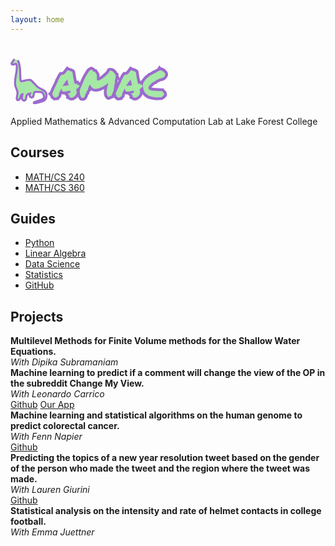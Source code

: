 ```yaml
---
layout: home
---
```


<!-- <h1 class="logo" ><span class="green-highlight">
             <svg version="1.1" id="Layer_1" xmlns="http://www.w3.org/2000/svg" xmlns:xlink="http://www.w3.org/1999/xlink" x="0px" y="0px"
	 viewBox="0 0 637 894" style="enable-background:new 0 0 637 894;" xml:space="preserve"  height="50" width="50">
<style type="text/css">
	.st0{}
</style>
<g>
	<g>
		<path class="st0" d="M57.16,14.12c-10.74,18.15-21.38,36.34-31.9,54.62c-4.97,8.64-10.72,17.18-14.83,26.27
			c-3.73,8.25-4.23,17.31,0.69,25.22c9.63,15.5,29.48,17.44,45.43,12.45c8.48-2.66,17.07-7.77,26.02-8.61
			c7.06-0.66,8.87,3.41,10.31,9.68c3.79,16.55,4.57,34.15,4.78,51.06c0.23,18.1-0.87,36.21-2.75,54.21
			c-3.76,35.85-10.67,71.28-16.91,106.76C65.51,416.75,55.37,490.21,77,560.53c10.79,35.09,28.67,69.42,30.47,106.67
			c1.89,39.13-14.28,76.7-12.08,115.88c0.85,15.06,5.67,33.44,20.61,40.49c19.91,9.4,35.4-9.08,45.48-23.84
			c10.05-14.71,16.59-31.37,20.5-48.68c2.87-12.67,5.02-25.78,12.14-35.67c-0.82,1.14,1.27-1.45,1.8-1.98
			c0.51-0.51,1.05-1.02,1.61-1.48c-0.4,0.33-1.53,0.97,0.31-0.17c0.66-0.41,3.7-1.81,2.23-1.28c1.47-0.53,2.99-0.85,4.53-1.12
			c-4.79-3.65-9.58-7.3-14.37-10.94c-0.83,26.21-12.24,51.06-10.8,77.52c1.32,24.21,13.82,47.8,38.24,55.26
			c24.12,7.37,44.48-8.95,53.17-30.42c4.58-11.31,5.56-23.55,6.29-35.62c0.68-11.37,1.09-23.79,5.75-34.04
			c8.66-19.05,28.05-32.56,48.34-33.56c-3.63-4.77-7.26-9.53-10.89-14.3c-5.58,17.78-11.12,37.28-5.86,55.84
			c4.19,14.76,15.04,28.24,30.05,32.79c14.76,4.48,30.53-1.71,40.38-13.07c9.79-11.29,14.95-25.2,17.09-39.84
			c2.15-14.73,2.01-31.48,9.5-44.77c3.25-5.77,6.9-9.08,13.7-9.18c8.97-0.12,18.08,1.09,27.03,1.64
			c19.18,1.16,38.42,1.98,57.58,3.53c6.35,0.51,13.18,1.53,18.12,5.86c5.41,4.74,8.65,11.7,11.94,17.95
			c13.19,25.12,27.79,59.71,5.33,83.14c-9.18,9.58-21.68,15.94-34.21,21.27c-15.48,6.58-32.57,12.67-48.68,18.89
			c-17.98,6.94-35.96,13.87-53.94,20.81c-7.64,2.95-15.57,5.92-20.99,12.39c-5.73,6.86-7.28,16.72-2.22,24.47
			c9.74,14.94,30.08,10.62,44.62,7.8c18.56-3.59,36.75-8.77,54.8-14.34c30.79-9.51,64.98-18,91.02-37.87
			c27.44-20.95,39.5-52.27,43.2-85.74c3.61-32.66,0.61-68.85-18.12-96.83c-16.19-24.18-40.89-40.07-65.86-54.01
			c-25.23-14.08-50.64-27.19-71.81-47.21c-22.8-21.55-41.17-47.12-60.28-71.85c-9.9-12.81-19.98-25.5-30.99-37.38
			C360,424.85,346.52,412.86,329,409.52c-18.18-3.46-36.36,0.56-54,4.98c-18.39,4.61-36.79,9.23-55.18,13.84
			c-9.2,2.31-18.39,4.62-27.59,6.92c-1.94,0.49-5.75,1.92-7.53,1.75c-0.86-0.08-1.19-0.85-1.27-1.02c0.47,0.99-0.74-1.7-0.38-0.7
			c0.16,0.45-0.76-2.19-0.8-2.3c-1.86-6.35-1.99-13.26-2.6-20.82c-0.68-8.39-1.22-16.8-1.65-25.21
			c-1.75-34.19-1.69-68.44-2.01-102.67c-0.61-67.37-2.32-136.36-23.27-201.03c-5.15-15.88-11.51-31.33-18.81-46.34
			c-2.65-5.46-10.43-6.93-15.38-4.03c-5.58,3.26-6.7,9.9-4.03,15.38c28.24,58.13,35.1,124.08,37.17,187.85
			c1.08,33.33,0.87,66.69,1.34,100.04c0.24,16.65,0.64,33.3,1.47,49.93c0.81,16.27,1.19,33.15,4.19,49.19
			c1.41,7.52,4.78,14.97,10.9,19.76c7.73,6.05,17.04,5.74,26.16,3.56c18.08-4.32,36.08-9.03,54.12-13.55
			c17.31-4.34,34.66-9.57,52.29-12.45c14.97-2.44,29.19-0.47,40.93,9.67c11.76,10.16,21.8,22.61,31.51,34.69
			c9.39,11.68,18.35,23.71,27.51,35.57c19.34,25.05,39.56,49.2,65.01,68.3c22.27,16.71,47.88,28.07,71.57,42.5
			c22.7,13.82,43.28,30.86,51.98,56.97c5.09,15.28,6.41,31.29,5.99,47.31c-0.4,14.96-2.3,29.81-6.91,44.09
			c-4.38,13.58-11.65,25.91-22.21,35.59c-10.32,9.46-23.29,16.06-36.23,21.16c-15.18,5.99-30.88,10.76-46.43,15.67
			c-17.41,5.5-34.96,10.61-52.82,14.45c-7.52,1.62-15.51,3.82-23.17,3.77c-0.66,0-3.95-0.41-2.46-0.11
			c-0.56-0.11-1.2-0.22-1.74-0.44c-1.42-0.59,0.01,0.19,0.13,0.15c-1.66,0.5-0.77-1.28-0.25,0c0.18,0.43,0.53,0.73,0.7,1.18
			c0.39,1.05-0.47,2.13-0.3,2.8c-0.05-0.2,0.71-0.76,1.47-1.29c1.3-0.91,2.77-1.63,4.22-2.29c0.63-0.29,2.4-0.93,3.99-1.53
			c2.48-0.95,4.97-1.89,7.45-2.84c8.69-3.31,17.38-6.63,26.07-9.94c17.69-6.74,35.39-13.47,53.07-20.24
			c13.95-5.35,28.13-10.64,40.99-18.33c12.42-7.42,23.99-17.38,30.89-30.31c8.34-15.63,9.3-33.16,5.89-50.28
			c-3.34-16.77-10.95-32.67-18.88-47.7c-8.01-15.18-17.98-28.51-35.52-32.78c-8.69-2.12-17.83-2.32-26.73-2.86
			c-9.26-0.56-18.51-1.12-27.77-1.68c-9.59-0.58-19.17-1.16-28.76-1.74c-8.46-0.51-17.3-1.24-25.63,0.8
			c-16.81,4.12-26.37,21.15-30.46,36.72c-3.88,14.78-3.31,30.38-7.36,45.09c-1.66,6.06-4.02,11.43-7.83,16.68
			c-0.99,1.37-3.05,3.62-4.8,5.16c-1.05,0.92-4.35,2.9-5.23,3.22c-4.57,1.64-9.12,1.23-13.48-1.65c-3.88-2.55-7.29-7.21-9.16-11.69
			c-6.26-14.98,0.2-32.69,4.75-47.19c2.13-6.78-3.7-14.65-10.89-14.3c-20.73,1.02-40.6,10.21-54.68,25.53
			c-7.27,7.91-12.82,17.03-16.45,27.14c-4.18,11.65-4.76,24.34-5.49,36.58c-0.59,9.81-1.28,20.22-4.96,29.16
			c-3.01,7.32-8.06,14.04-14.94,16.23c-6.78,2.15-14.15-0.31-20.09-5.27c-7.35-6.13-11.17-15.25-12.27-24.68
			c-3.19-27.4,9.71-53.99,10.58-81.25c0.26-7.96-7.42-12.16-14.37-10.94c-30.74,5.38-34,42.53-40.74,66.7
			c-4.38,15.71-12.18,30.86-22.99,43.13c-1.78,2.02-3.87,4.65-6.38,5.74c0.07-0.03-2.27,0.61-1.11,0.33
			c-0.58,0.14-1.98-0.42-0.43,0.07c-0.16-0.05-1.58-0.71-0.76-0.15c0.98,0.66-1.4-0.87-1.6-1.02c1.67,1.3-1.83-2.25-0.85-0.99
			c-0.9-1.16-1.61-2.51-2.28-3.8c-1.16-2.23-1.98-5.19-2.65-8.43c-0.53-2.53-0.68-6.58-0.75-10.54c-0.1-4.87,0.08-9.75,0.45-14.61
			c0.66-8.78,2.04-17.45,3.57-26.12c3.38-19.14,7.51-38.31,8.33-57.79c1.58-37.91-13.27-72.73-25.84-107.66
			c-11.85-32.91-18.07-66.2-18.21-101.2c-0.14-34.42,4.41-68.61,10.06-102.49c11.59-69.51,28.19-139.87,21.39-210.79
			c-0.86-8.99-2.02-18.04-3.73-26.91c-1.49-7.74-4.35-15.82-10.41-21.2c-15.94-14.13-35.83-2.62-52.63,2.75
			c-6.49,2.07-12.47,3.2-18.28,0.19c-4.85-2.51-5.68-5.05-3.05-10.15c9.21-17.92,20.12-35.04,29.81-52.71
			c4.76-8.67,9.55-17.31,14.32-25.97C79.78,12.98,63.48,3.43,57.16,14.12L57.16,14.12z"/>
	</g>
</g>
</svg>
AMAC</span></h1> -->
 <h1 class="logo" >
<svg id="Layer_1" data-name="Layer 1" xmlns="http://www.w3.org/2000/svg" viewBox="0 0 2289.92 665.24" width="50%"><defs><style>.cls-1,.cls-5{fill:#a6e8a6;}.cls-2,.cls-3{fill:none;}.cls-2{stroke:#c7d8c7;}.cls-2,.cls-3,.cls-4,.cls-5{stroke-miterlimit:10;}.cls-3,.cls-4,.cls-5{stroke:#9d6ace;}.cls-3{stroke-width:30px;}.cls-4{fill:#9dc19d;stroke-width:80px;}.cls-5{stroke-width:0.75px;}</style></defs><path class="cls-1" d="M66.81,33,29.68,89.68c-1.83,2.79-3.7,5.7-3.94,8.91-.66,8.65,11,14.55,20.87,14S65.49,107.4,75.05,105c5.71-1.41,12.3-1.9,17.16,1.06,5.05,3.07,6.7,8.84,7.75,14.13,20.41,102.71-47.8,209.54-16.34,310.1,9.52,30.41,28,59.18,29.24,90.69,1.19,29.91-13.42,59.31-10.19,89.11,1,9.61,7.45,21.37,18.44,20.28,5.2-.52,9.34-4,12.75-7.43a89.83,89.83,0,0,0,22.95-39.44c4.37-16.27,8.2-37.91,27.14-40.42-.32,12.77-4.7,25.17-7.39,37.73s-3.54,26.08,2.77,37.61S201,638.52,215,634.78c13.31-3.55,20.54-16.29,22.75-28.28s1-24.46,4.76-36.15c6.52-20.17,29-35.58,53-36.36-4,11-8,22.44-5.95,33.82s12,22.57,25.18,23.09c16.85.66,28.23-15.27,31.37-29.73s2.25-30.3,11.51-42.6a22.53,22.53,0,0,1,9.3-7.58c5.06-2.08,10.92-1.83,16.51-1.53l61.45,3.25c8.1.43,16.59,1,23.45,4.76s11.08,10.36,14.91,16.66c11.82,19.45,23.21,42.58,12.89,62.67C487,614.67,464,623.27,443.06,630.28l-81.68,27.33c-5.89,2-12.95,5.58-12,11,1.09,6.08,10.67,7,17.65,6.06,27.25-3.58,53.62-11,79.84-18.42,23.37-6.6,47.91-13.84,64.24-29.85,15.91-15.59,21.55-37.27,22.66-58.11,1-18.59-1.4-37.89-11.91-54.08-21.08-32.47-67.48-43.69-102.11-65.58-40.19-25.41-64.4-65.45-98.48-96.93-6.38-5.89-13.33-11.61-21.88-14.76-15.28-5.63-32.72-2.18-48.8,1.33l-73.68,16.12c-3.82.83-7.93,1.66-11.62.45-6.64-2.18-8.48-9.47-9.2-15.62-11.44-97.08,10.39-200.87-38.77-288.52" transform="translate(-10.71 -24.76)"/><path class="cls-2" d="M66.81,33,29.68,89.68c-1.83,2.79-3.7,5.7-3.94,8.91-.66,8.65,11,14.55,20.87,14S65.49,107.4,75.05,105c5.71-1.41,12.3-1.9,17.16,1.06,5.05,3.07,6.7,8.84,7.75,14.13,20.41,102.71-47.8,209.54-16.34,310.1,9.52,30.41,28,59.18,29.24,90.69,1.19,29.91-13.42,59.31-10.19,89.11,1,9.61,7.45,21.37,18.44,20.28,5.2-.52,9.34-4,12.75-7.43a89.83,89.83,0,0,0,22.95-39.44c4.37-16.27,8.2-37.91,27.14-40.42-.32,12.77-4.7,25.17-7.39,37.73s-3.54,26.08,2.77,37.61S201,638.52,215,634.78c13.31-3.55,20.54-16.29,22.75-28.28s1-24.46,4.76-36.15c6.52-20.17,29-35.58,53-36.36-4,11-8,22.44-5.95,33.82s12,22.57,25.18,23.09c16.85.66,28.23-15.27,31.37-29.73s2.25-30.3,11.51-42.6a22.53,22.53,0,0,1,9.3-7.58c5.06-2.08,10.92-1.83,16.51-1.53l61.45,3.25c8.1.43,16.59,1,23.45,4.76s11.08,10.36,14.91,16.66c11.82,19.45,23.21,42.58,12.89,62.67C487,614.67,464,623.27,443.06,630.28l-81.68,27.33c-5.89,2-12.95,5.58-12,11,1.09,6.08,10.67,7,17.65,6.06,27.25-3.58,53.62-11,79.84-18.42,23.37-6.6,47.91-13.84,64.24-29.85,15.91-15.59,21.55-37.27,22.66-58.11,1-18.59-1.4-37.89-11.91-54.08-21.08-32.47-67.48-43.69-102.11-65.58-40.19-25.41-64.4-65.45-98.48-96.93-6.38-5.89-13.33-11.61-21.88-14.76-15.28-5.63-32.72-2.18-48.8,1.33l-73.68,16.12c-3.82.83-7.93,1.66-11.62.45-6.64-2.18-8.48-9.47-9.2-15.62-11.44-97.08,10.39-200.87-38.77-288.52" transform="translate(-10.71 -24.76)"/><path class="cls-3" d="M66.81,33,29.68,89.68c-1.83,2.79-3.7,5.7-3.94,8.91-.66,8.65,11,14.55,20.87,14S65.49,107.4,75.05,105c5.71-1.41,12.3-1.9,17.16,1.06,5.05,3.07,6.7,8.84,7.75,14.13,20.41,102.71-47.8,209.54-16.34,310.1,9.52,30.41,28,59.18,29.24,90.69,1.19,29.91-13.42,59.31-10.19,89.11,1,9.61,7.45,21.37,18.44,20.28,5.2-.52,9.34-4,12.75-7.43a89.83,89.83,0,0,0,22.95-39.44c4.37-16.27,8.2-37.91,27.14-40.42-.32,12.77-4.7,25.17-7.39,37.73s-3.54,26.08,2.77,37.61S201,638.52,215,634.78c13.31-3.55,20.54-16.29,22.75-28.28s1-24.46,4.76-36.15c6.52-20.17,29-35.58,53-36.36-4,11-8,22.44-5.95,33.82s12,22.57,25.18,23.09c16.85.66,28.23-15.27,31.37-29.73s2.25-30.3,11.51-42.6a22.53,22.53,0,0,1,9.3-7.58c5.06-2.08,10.92-1.83,16.51-1.53l61.45,3.25c8.1.43,16.59,1,23.45,4.76s11.08,10.36,14.91,16.66c11.82,19.45,23.21,42.58,12.89,62.67C487,614.67,464,623.27,443.06,630.28l-81.68,27.33c-5.89,2-12.95,5.58-12,11,1.09,6.08,10.67,7,17.65,6.06,27.25-3.58,53.62-11,79.84-18.42,23.37-6.6,47.91-13.84,64.24-29.85,15.91-15.59,21.55-37.27,22.66-58.11,1-18.59-1.4-37.89-11.91-54.08-21.08-32.47-67.48-43.69-102.11-65.58-40.19-25.41-64.4-65.45-98.48-96.93-6.38-5.89-13.33-11.61-21.88-14.76-15.28-5.63-32.72-2.18-48.8,1.33l-73.68,16.12c-3.82.83-7.93,1.66-11.62.45-6.64-2.18-8.48-9.47-9.2-15.62-11.44-97.08,10.39-200.87-38.77-288.52" transform="translate(-10.71 -24.76)"/><path class="cls-4" d="M613.56,539.63l7-5.37.54-11.28q13.41-32.75,27.66-62.84t29.81-61.77q4.83-10.19,9.93-20.41T698.42,357a18.7,18.7,0,0,1-.54-4.57,18.13,18.13,0,0,1,1.08-5.64A187.82,187.82,0,0,0,711,327.47q4.56-8.58,8.86-17.72,4.85-10.74,10.48-21.48a117,117,0,0,1,14.23-20.95l3.76-5.37,5.91.53a36,36,0,0,1,4.56-1.88,20.16,20.16,0,0,1,6.18-.8l9.67,1.61a94.23,94.23,0,0,0,31.42-23.36,302.5,302.5,0,0,0,27.66-36.8l6.45-9.13,8.59,5.37a36.25,36.25,0,0,0,8.59,3.23q5.91,1.6,12.36,3.76,11.28,2.69,22,6.17t16.65,9.4l2.69,4.84q1.07,5.91,1.88,10.74c.53,3.22,1.15,6.44,1.88,9.67q2.13,11.28,3.75,22.29A233.41,233.41,0,0,1,920.78,292q2.69,10.74,5.11,21.75t4.56,21.75q2.68,15.59,5.91,29.81A165.28,165.28,0,0,0,945,392.46c3.58,0,5.73.19,6.45.54a46.64,46.64,0,0,1,15-3.22l7-.54,2.15,6.45a21.16,21.16,0,0,0,2.68,3.22,35.87,35.87,0,0,0,3.76,3.22q8.6.54,12.63,3.49a61.78,61.78,0,0,1,6.71,5.64,33.77,33.77,0,0,0,2.69,2.42,14.11,14.11,0,0,0,2.68,1.88l9.67,3.76L1011,429.53q-5.92,11.27-18,22a110.64,110.64,0,0,1-27.12,17.72,37.35,37.35,0,0,1,1.34,7,46.58,46.58,0,0,0,1.35,7.52q2.13,10.75,3.49,22.29a97.79,97.79,0,0,1-.27,23.9,130.51,130.51,0,0,1-12.62,25A101,101,0,0,1,942,574.81a88.66,88.66,0,0,1-22.29,14.51,68.16,68.16,0,0,1-25.78,6.17q-7.53-1.61-11-3.76a58.56,58.56,0,0,1-6.18-4.29,34,34,0,0,0-7-4.3l-7-3.22,2.14-8.06q1.62-4.29-.26-7.52t-7.79-8.59a23,23,0,0,1-3.76-3.5c-1.08-1.25-2.34-2.59-3.76-4l-10.74-12.36L856.33,531q16.11-4.29,21.48-11t4.3-23.9q-13.43-2.69-22-.81t-17.19,4q-12.36,3.22-24.17,5.64A128.84,128.84,0,0,1,793,507.41a123.31,123.31,0,0,1-19.33-1.62l-5.91-.53-1.61-5.91a3.78,3.78,0,0,0-1.35-2.42c-.9-.89-1.7-1.69-2.41-2.41q-2.7-3.22-6.45-8.6t-1.61-13.43a26.77,26.77,0,0,1-4.3-12.35,63.47,63.47,0,0,0-3.49,8.33c-.9,2.68-1.7,5.28-2.42,7.78l-2.14,7-7,1.07a9.12,9.12,0,0,0-1.88,3.22c-.53,1.44-.63,2.51-.27,3.23l2.15,5.9-5.37,4.84a9.63,9.63,0,0,1-2.68,2.68,18.31,18.31,0,0,0-2.69,2.15,74.52,74.52,0,0,1-3,11.28q-1.89,5.39-4,10.74-2.7,8.61-5.1,16.65a55.63,55.63,0,0,0-2.42,16.12l-2.15,7a17.71,17.71,0,0,1-6.71,6.44q-4,2.16-7.79,3.76c-3.59,1.44-6.09,2.87-7.52,4.3l-1.61,7-8.06,1.08q-7,1.61-9.94,2.15a38.61,38.61,0,0,1-6.71.53l-7-.53q-6.45-6.45-10.48-9.94a45.33,45.33,0,0,0-9.39-6.18l-3.23-4.29a27,27,0,0,1-2.68-7.79,58.87,58.87,0,0,0-1.61-7.25q-1.08-7-3.23-9.67ZM784.89,400q-7.51,10.75-14.5,22.56a52.36,52.36,0,0,1,7.25-.53,51,51,0,0,0,7.25-.54q18.79-1.07,34.92-2.69t34.91-5.37q-4.31-19.86-9.4-40.55t-11-41.63l-2.69,5.38a370.25,370.25,0,0,0-25.78,31.15,258.8,258.8,0,0,0-20.41,31.69Z" transform="translate(-10.71 -24.76)"/><path class="cls-4" d="M1062,598.18a131.71,131.71,0,0,1-16.65-1.61q-8.6-9.14-15.31-25a168.08,168.08,0,0,1-10.2-33.84,173.71,173.71,0,0,1-3.22-36q.26-18,6.17-32,0-.53,5.11-12.89t13.16-31.42q8.06-19.06,18.26-42.43t20.41-45.93q10.2-22.56,19.6-41.09t16.38-28.73q4.85-7.51,8.87-14.5t7.78-12.89q5.91-9.68,11-18a97.2,97.2,0,0,1,11.27-15,74.25,74.25,0,0,1,32-20.68,84.56,84.56,0,0,1,11.28,5.64,37.31,37.31,0,0,1,8.6,7.26l1.61,7.52c.71,2.5,1.88,4.21,3.49,5.1a8.72,8.72,0,0,0,4,1.34,101.54,101.54,0,0,1,12.08,3.49,42.33,42.33,0,0,0,11,2.42q2.14,3.22,4,6.44a47.45,47.45,0,0,0,4,5.91,226,226,0,0,1,17.72,30.08q7,14.5,0,31.69l.54,5.91a12.28,12.28,0,0,1,2.69,7,55.61,55.61,0,0,1-1.08,9.13q-.54,4.31-.8,9.4a34.39,34.39,0,0,0,1.34,11l3.76,4.3a37.05,37.05,0,0,0,16.65,4.3,38.77,38.77,0,0,0,19.33-4.84q8.6-4.83,16.12-9.67a91.64,91.64,0,0,1,11-7,40.14,40.14,0,0,1,9.94-3.76q11.27-10.74,20.67-19.07t19.61-16.92a503.84,503.84,0,0,0,37.6-33.56q18.25-18,29-44.85a24.52,24.52,0,0,1,13.43-3.76,41.1,41.1,0,0,1,15,2.95q7.51,3,15,6.71a15.53,15.53,0,0,0,2.95,1.62,16.34,16.34,0,0,1,3,1.61q0,5.91,4.84,10.74a27.13,27.13,0,0,0,3.76,2.69c.71.36,1.42.72,2.15,1.07q4.29,2.7,7.25,4.83a14,14,0,0,1,4.56,5.91q4.84,14.51,16.12,22.56a25,25,0,0,0,.53,11.55,115.94,115.94,0,0,0,3.76,11,23.45,23.45,0,0,1,1.61,4,45.2,45.2,0,0,0,1.62,4.56l-11.82-1.07,1.61,11.81q1.61,9.15-1.34,20.41t-6.72,17.73q1.08,16.11,1.08,25.51a131.73,131.73,0,0,1-1.08,17.46,83.56,83.56,0,0,1-3.49,15.31,145.42,145.42,0,0,1-6.17,15.3q2.13,40.83-9.4,74.66t-25,63.38c-1.07,2.51-2.15,4.83-3.22,7a49,49,0,0,0-2.69,6.45,74.72,74.72,0,0,0-10.74,3.76,73.17,73.17,0,0,0-9.13,4.83,74.46,74.46,0,0,1-11.82,6.18,32.32,32.32,0,0,1-12.35,2.42q-25.79-18.79-26.59-65t19.61-117.63q3.75-2.69,3.22-8.06v-5.91l-5.37-.53a20.38,20.38,0,0,0-4.84.53c-1.43.36-2.5,2-3.22,4.84q-17.19,12.36-37.33,25.51a454.29,454.29,0,0,1-41.62,24.17,298,298,0,0,1-43.78,18.26,139.25,139.25,0,0,1-43.23,7.25q-53.73,0-81.11-54.78l-4.83-9.67-5.37,8.59q-1.62,2.7-5.64,10.48a196.29,196.29,0,0,0-8.06,18,204.93,204.93,0,0,0-7,20.95q-3,10.74-1.88,18.8a129.88,129.88,0,0,0-12.62,13.42,46.33,46.33,0,0,0-8.87,17.19,8.49,8.49,0,0,0-.53,5.1,31.71,31.71,0,0,0,1.61,5.11c-.36,2.51-1.08,4.29-2.15,5.37a34.87,34.87,0,0,1-3.76,3.22c-1.8,1.8-3.58,3.68-5.37,5.64a37.5,37.5,0,0,0-4.84,6.71,40.67,40.67,0,0,0-1.61,6.72q-.54,3.49-1.07,6.17c0,4-.54,6.63-1.61,8.06q-5.39,11.28-9.4,18.53a50.27,50.27,0,0,1-7.79,11,20.19,20.19,0,0,1-7.79,5.1A29.88,29.88,0,0,1,1062,598.18Z" transform="translate(-10.71 -24.76)"/><path class="cls-4" d="M1535.24,539.63l7-5.37.54-11.28q13.41-32.75,27.66-62.84t29.81-61.77q4.83-10.19,9.93-20.41T1620.1,357a18.7,18.7,0,0,1-.54-4.57,18.13,18.13,0,0,1,1.08-5.64,189.58,189.58,0,0,0,12.08-19.34q4.56-8.58,8.86-17.72,4.85-10.74,10.48-21.48a117,117,0,0,1,14.23-20.95l3.76-5.37,5.91.53a36,36,0,0,1,4.56-1.88,20.16,20.16,0,0,1,6.18-.8l9.67,1.61a94.23,94.23,0,0,0,31.42-23.36,302.5,302.5,0,0,0,27.66-36.8l6.45-9.13,8.59,5.37a36.25,36.25,0,0,0,8.59,3.23q5.91,1.6,12.36,3.76,11.28,2.69,22,6.17t16.65,9.4l2.68,4.84q1.08,5.91,1.88,10.74c.54,3.22,1.16,6.44,1.88,9.67q2.15,11.28,3.76,22.29a233.41,233.41,0,0,1,2.15,24.44q2.68,10.74,5.11,21.75t4.56,21.75q2.68,15.59,5.91,29.81a165.28,165.28,0,0,0,8.59,27.12c3.58,0,5.73.19,6.45.54a46.58,46.58,0,0,1,15-3.22l7-.54,2.15,6.45a21.16,21.16,0,0,0,2.68,3.22,35.87,35.87,0,0,0,3.76,3.22q8.6.54,12.63,3.49a61.78,61.78,0,0,1,6.71,5.64,35.28,35.28,0,0,0,2.68,2.42,14.44,14.44,0,0,0,2.69,1.88l9.67,3.76-5.37,10.21q-5.92,11.27-18,22a110.64,110.64,0,0,1-27.12,17.72,37.35,37.35,0,0,1,1.34,7,46.58,46.58,0,0,0,1.35,7.52q2.13,10.75,3.49,22.29a97.79,97.79,0,0,1-.27,23.9,130.51,130.51,0,0,1-12.62,25,101,101,0,0,1-17.19,19.87,88.66,88.66,0,0,1-22.29,14.51,68.16,68.16,0,0,1-25.78,6.17q-7.53-1.61-11-3.76a58.56,58.56,0,0,1-6.18-4.29,34,34,0,0,0-7-4.3l-7-3.22,2.14-8.06c1.08-2.86,1-5.37-.27-7.52s-3.85-5-7.78-8.59a23,23,0,0,1-3.76-3.5c-1.08-1.25-2.34-2.59-3.76-4l-10.74-12.36L1778,531q16.11-4.29,21.48-11t4.3-23.9q-13.43-2.69-22-.81t-17.19,4q-12.36,3.22-24.17,5.64a128.84,128.84,0,0,1-25.78,2.42,123.53,123.53,0,0,1-19.34-1.62l-5.9-.53-1.61-5.91a3.78,3.78,0,0,0-1.35-2.42c-.9-.89-1.7-1.69-2.41-2.41q-2.7-3.22-6.45-8.6T1676,472.49a26.77,26.77,0,0,1-4.3-12.35,63.47,63.47,0,0,0-3.49,8.33c-.9,2.68-1.7,5.28-2.42,7.78l-2.14,7-7,1.07a9.12,9.12,0,0,0-1.88,3.22c-.53,1.44-.63,2.51-.27,3.23l2.15,5.9-5.37,4.84a9.63,9.63,0,0,1-2.68,2.68,18.31,18.31,0,0,0-2.69,2.15,74.52,74.52,0,0,1-3,11.28q-1.89,5.39-4,10.74-2.7,8.61-5.1,16.65a55.63,55.63,0,0,0-2.42,16.12l-2.15,7a17.71,17.71,0,0,1-6.71,6.44q-4,2.16-7.79,3.76c-3.59,1.44-6.09,2.87-7.52,4.3l-1.61,7-8.06,1.08q-7,1.61-9.94,2.15a38.61,38.61,0,0,1-6.71.53l-7-.53q-6.45-6.45-10.48-9.94a45.33,45.33,0,0,0-9.39-6.18l-3.23-4.29a27,27,0,0,1-2.68-7.79,58.87,58.87,0,0,0-1.61-7.25q-1.08-7-3.23-9.67ZM1706.57,400q-7.52,10.75-14.5,22.56a52.36,52.36,0,0,1,7.25-.53,51,51,0,0,0,7.25-.54q18.79-1.07,34.92-2.69t34.91-5.37q-4.31-19.86-9.4-40.55t-11-41.63l-2.69,5.38a370.25,370.25,0,0,0-25.78,31.15,258.8,258.8,0,0,0-20.41,31.69Z" transform="translate(-10.71 -24.76)"/><path class="cls-4" d="M1985.33,543.93a94.44,94.44,0,0,1-25.51-29.54,172.69,172.69,0,0,1-15.57-37.6,221.4,221.4,0,0,1-7.52-41.09,350.14,350.14,0,0,1-1.35-40.55,144.24,144.24,0,0,1,11.82-26.59,199.09,199.09,0,0,1,15.58-23.09q8.58-11,18-21t18.53-20.14a11.33,11.33,0,0,1,5.91,1.61,27.32,27.32,0,0,1,6.44-10.2,74.62,74.62,0,0,1,9.13-7.79c3.23-2.33,6.45-4.65,9.67-7a32.33,32.33,0,0,0,8.06-8.32,92.33,92.33,0,0,0,23.9-9.13,212.52,212.52,0,0,0,20.14-12.89q9.67-7,19.87-12.89a87.43,87.43,0,0,1,23.64-9.13,42,42,0,0,1,12.08-9.13q7.26-3.77,14.5-7t14-7a31.73,31.73,0,0,0,11-10.2q3.23,4.31,9.13,3t10.74-3a6.75,6.75,0,0,1,5.37,1.07,38.35,38.35,0,0,1,4,3.49,10.43,10.43,0,0,0,3.22,2.42c.89.36,1.88-.72,3-3.22q4.29.54,2.42,3.76c-1.26,2.14-2.07,3.58-2.42,4.29q5.35-1.07,8.86,1.88t11,4c1.79,1.8,2.33,3.22,1.61,4.3a13.45,13.45,0,0,0-1.61,5.37q19.33,5.91,24.71,18.53a37,37,0,0,1,1.07,26.32q-4.3,13.7-15.84,25.24t-25.51,15.31q-16.66,4.31-30.89,8.59t-27.39,9.67A160.22,160.22,0,0,0,2134.38,339a92.75,92.75,0,0,0-20.14,16.92,106.43,106.43,0,0,0-27.12,11.82,174.72,174.72,0,0,0-22.56,16.65q-10.47,9.13-20.14,19.07t-19.34,19.6q0,9.14-3.22,14t-7,9.67a52.75,52.75,0,0,0,4.56,17.46q3.48,7.24,7.25,14.77a401.18,401.18,0,0,0,91,15.84q48.06,3,95.34,3.5a87.3,87.3,0,0,0,11,12.08,138.74,138.74,0,0,1,11.28,11.55,45.74,45.74,0,0,1,8.06,13.69q2.94,7.8,1.34,18.53a208.65,208.65,0,0,1-19.88,17.46q-10.74,8.34-21.48,16.38a61.48,61.48,0,0,1-11.55,0q-6.72-.53-14-.53a130.34,130.34,0,0,0-14.5.8,50.15,50.15,0,0,0-13.7,3.49,411.42,411.42,0,0,1-69.29-8.32A541.88,541.88,0,0,1,2014.88,566a175.93,175.93,0,0,0-12.36-13.16Q1996.07,546.63,1985.33,543.93Z" transform="translate(-10.71 -24.76)"/><path class="cls-5" d="M614.06,539.48l7-5.37.54-11.28Q635,490.09,649.24,460t29.81-61.77Q683.88,388,689,377.81t9.94-20.94a18.7,18.7,0,0,1-.54-4.57,18.13,18.13,0,0,1,1.08-5.64,187.82,187.82,0,0,0,12.08-19.34q4.56-8.58,8.86-17.72,4.85-10.74,10.48-21.48a117,117,0,0,1,14.23-20.95l3.76-5.37,5.91.53a36,36,0,0,1,4.56-1.88,20.16,20.16,0,0,1,6.18-.8l9.67,1.61a94.23,94.23,0,0,0,31.42-23.36,302.5,302.5,0,0,0,27.66-36.8l6.45-9.13,8.59,5.37a36.25,36.25,0,0,0,8.59,3.23q5.91,1.6,12.36,3.76,11.28,2.68,22,6.17t16.65,9.4l2.69,4.84q1.07,5.91,1.88,10.74c.53,3.22,1.15,6.44,1.88,9.67q2.13,11.28,3.75,22.29a233.41,233.41,0,0,1,2.15,24.44q2.69,10.74,5.11,21.75T931,335.38q2.68,15.58,5.91,29.81a165.28,165.28,0,0,0,8.59,27.12c3.58,0,5.73.19,6.45.54a46.64,46.64,0,0,1,15-3.22l7-.54,2.15,6.45a21.16,21.16,0,0,0,2.68,3.22,35.87,35.87,0,0,0,3.76,3.22q8.6.54,12.63,3.49a61.78,61.78,0,0,1,6.71,5.64,33.77,33.77,0,0,0,2.69,2.42,14.11,14.11,0,0,0,2.68,1.88l9.67,3.76-5.37,10.21q-5.92,11.28-18,22a110.64,110.64,0,0,1-27.12,17.72,37.35,37.35,0,0,1,1.34,7,46.58,46.58,0,0,0,1.35,7.52q2.13,10.75,3.49,22.29a97.79,97.79,0,0,1-.27,23.9,130.51,130.51,0,0,1-12.62,25,101,101,0,0,1-17.19,19.87,88.66,88.66,0,0,1-22.29,14.51,68.16,68.16,0,0,1-25.78,6.17q-7.53-1.61-11-3.76a58.56,58.56,0,0,1-6.18-4.29,34,34,0,0,0-7-4.3l-7-3.22,2.14-8.06q1.62-4.29-.26-7.52t-7.79-8.59a23.37,23.37,0,0,1-3.76-3.49c-1.08-1.26-2.34-2.6-3.76-4l-10.74-12.36,17.72-4.83q16.11-4.29,21.48-11t4.3-23.9q-13.43-2.69-22-.81t-17.19,4q-12.36,3.23-24.17,5.64a128.84,128.84,0,0,1-25.78,2.42,124.47,124.47,0,0,1-19.33-1.61l-5.91-.54-1.61-5.91a3.78,3.78,0,0,0-1.35-2.42c-.9-.89-1.7-1.69-2.41-2.41q-2.7-3.22-6.45-8.6t-1.61-13.43a26.77,26.77,0,0,1-4.3-12.35,63.47,63.47,0,0,0-3.49,8.33c-.9,2.68-1.7,5.28-2.42,7.78l-2.14,7-7,1.07a9.12,9.12,0,0,0-1.88,3.22c-.53,1.44-.63,2.51-.27,3.23l2.15,5.9-5.37,4.84a9.63,9.63,0,0,1-2.68,2.68,18.31,18.31,0,0,0-2.69,2.15,74.52,74.52,0,0,1-3,11.28q-1.89,5.38-4,10.74-2.7,8.61-5.1,16.65A55.63,55.63,0,0,0,710.2,561l-2.15,7a17.82,17.82,0,0,1-6.71,6.45q-4,2.15-7.79,3.75c-3.59,1.44-6.09,2.87-7.52,4.3l-1.61,7-8.06,1.08q-7,1.61-9.94,2.15a38.61,38.61,0,0,1-6.71.53l-7-.53q-6.45-6.45-10.48-9.94a45.73,45.73,0,0,0-9.39-6.18l-3.23-4.29a27,27,0,0,1-2.68-7.79,58.87,58.87,0,0,0-1.61-7.25q-1.08-7-3.23-9.67ZM785.39,399.83q-7.51,10.76-14.5,22.56a52.36,52.36,0,0,1,7.25-.53,51,51,0,0,0,7.25-.54q18.79-1.06,34.92-2.69t34.91-5.37q-4.31-19.86-9.4-40.55t-11-41.63l-2.69,5.38a370.25,370.25,0,0,0-25.78,31.15,258.8,258.8,0,0,0-20.41,31.69Z" transform="translate(-10.71 -24.76)"/><path class="cls-5" d="M1062.54,598a131.71,131.71,0,0,1-16.65-1.61q-8.6-9.13-15.31-25a168.08,168.08,0,0,1-10.2-33.84,173.71,173.71,0,0,1-3.22-36q.26-18,6.17-32,0-.53,5.11-12.89t13.16-31.42q8.06-19.07,18.26-42.43T1080.27,337q10.2-22.56,19.6-41.09t16.38-28.73q4.85-7.51,8.87-14.5t7.78-12.89q5.91-9.67,11-18a97.2,97.2,0,0,1,11.27-15,74.25,74.25,0,0,1,32-20.68,84.56,84.56,0,0,1,11.28,5.64A37.31,37.31,0,0,1,1207,199l1.61,7.52c.71,2.5,1.88,4.21,3.49,5.1a8.72,8.72,0,0,0,4,1.34,101.54,101.54,0,0,1,12.08,3.49,42.33,42.33,0,0,0,11,2.42q2.14,3.22,4,6.44a47.45,47.45,0,0,0,4,5.91A226,226,0,0,1,1265,261.26q7,14.5,0,31.69l.54,5.91a12.28,12.28,0,0,1,2.69,7,55.61,55.61,0,0,1-1.08,9.13q-.54,4.3-.8,9.4a34.39,34.39,0,0,0,1.34,11l3.76,4.3a37.05,37.05,0,0,0,16.65,4.3,38.77,38.77,0,0,0,19.33-4.84q8.6-4.83,16.12-9.67a91.64,91.64,0,0,1,11-7,40.14,40.14,0,0,1,9.94-3.76q11.27-10.74,20.67-19.07t19.61-16.92a503.84,503.84,0,0,0,37.6-33.56q18.25-18,29-44.85a24.52,24.52,0,0,1,13.43-3.76,41.1,41.1,0,0,1,15,3q7.51,3,15,6.71a15.53,15.53,0,0,0,2.95,1.62,16.34,16.34,0,0,1,3,1.61q0,5.91,4.84,10.74a27.13,27.13,0,0,0,3.76,2.69c.71.36,1.42.72,2.15,1.07q4.29,2.7,7.25,4.83a14,14,0,0,1,4.56,5.91q4.84,14.51,16.12,22.56a25,25,0,0,0,.53,11.55,115.94,115.94,0,0,0,3.76,11,23.45,23.45,0,0,1,1.61,4,44.34,44.34,0,0,0,1.62,4.56l-11.82-1.07,1.61,11.81q1.61,9.15-1.34,20.41t-6.72,17.73q1.08,16.11,1.08,25.51a131.73,131.73,0,0,1-1.08,17.46,83.56,83.56,0,0,1-3.49,15.31,145.42,145.42,0,0,1-6.17,15.3q2.13,40.83-9.4,74.66t-25,63.38c-1.07,2.51-2.15,4.83-3.22,7a49,49,0,0,0-2.69,6.45,72.51,72.51,0,0,0-19.87,8.59,74.46,74.46,0,0,1-11.82,6.18,32.32,32.32,0,0,1-12.35,2.42q-25.79-18.79-26.59-65t19.61-117.63q3.75-2.69,3.22-8.06v-5.91l-5.37-.53a20.38,20.38,0,0,0-4.84.53c-1.43.36-2.5,2-3.22,4.84q-17.19,12.36-37.33,25.51a454.29,454.29,0,0,1-41.62,24.17,298,298,0,0,1-43.78,18.26,139.25,139.25,0,0,1-43.23,7.25q-53.73,0-81.11-54.78l-4.83-9.67-5.37,8.59q-1.62,2.7-5.64,10.48a196.29,196.29,0,0,0-8.06,18,204.93,204.93,0,0,0-7,20.95q-3,10.74-1.88,18.8a129.88,129.88,0,0,0-12.62,13.42,46.33,46.33,0,0,0-8.87,17.19,8.49,8.49,0,0,0-.53,5.1,31.71,31.71,0,0,0,1.61,5.11c-.36,2.51-1.08,4.29-2.15,5.37a34.87,34.87,0,0,1-3.76,3.22c-1.8,1.8-3.58,3.68-5.37,5.64a37.5,37.5,0,0,0-4.84,6.71,40.67,40.67,0,0,0-1.61,6.72q-.54,3.5-1.07,6.17c0,3.95-.54,6.63-1.61,8.06q-5.39,11.28-9.4,18.53a50.27,50.27,0,0,1-7.79,11,20.34,20.34,0,0,1-7.79,5.11A30.18,30.18,0,0,1,1062.54,598Z" transform="translate(-10.71 -24.76)"/><path class="cls-5" d="M1535.74,539.48l7-5.37.54-11.28q13.41-32.75,27.66-62.84t29.81-61.77q4.83-10.19,9.93-20.41t9.94-20.94a18.7,18.7,0,0,1-.54-4.57,18.13,18.13,0,0,1,1.08-5.64,189.58,189.58,0,0,0,12.08-19.34q4.56-8.58,8.86-17.72,4.85-10.74,10.48-21.48a117,117,0,0,1,14.23-20.95l3.76-5.37,5.91.53a36,36,0,0,1,4.56-1.88,20.16,20.16,0,0,1,6.18-.8l9.67,1.61a94.23,94.23,0,0,0,31.42-23.36A302.5,302.5,0,0,0,1756,201.1l6.45-9.13,8.59,5.37a36.25,36.25,0,0,0,8.59,3.23q5.91,1.6,12.36,3.76,11.28,2.68,22,6.17t16.65,9.4l2.68,4.84q1.08,5.91,1.88,10.74c.54,3.22,1.16,6.44,1.88,9.67q2.15,11.28,3.76,22.29a233.41,233.41,0,0,1,2.15,24.44q2.68,10.74,5.11,21.75t4.56,21.75q2.68,15.58,5.91,29.81a165.28,165.28,0,0,0,8.59,27.12c3.58,0,5.73.19,6.45.54a46.58,46.58,0,0,1,15-3.22l7-.54,2.15,6.45a21.16,21.16,0,0,0,2.68,3.22,35.87,35.87,0,0,0,3.76,3.22q8.6.54,12.63,3.49a61.78,61.78,0,0,1,6.71,5.64,35.28,35.28,0,0,0,2.68,2.42,14.44,14.44,0,0,0,2.69,1.88l9.67,3.76-5.37,10.21q-5.92,11.28-18,22a110.64,110.64,0,0,1-27.12,17.72,37.35,37.35,0,0,1,1.34,7,46.58,46.58,0,0,0,1.35,7.52q2.13,10.75,3.49,22.29a97.79,97.79,0,0,1-.27,23.9,130.51,130.51,0,0,1-12.62,25,101,101,0,0,1-17.19,19.87,88.66,88.66,0,0,1-22.29,14.51,68.16,68.16,0,0,1-25.78,6.17q-7.53-1.61-11-3.76a58.56,58.56,0,0,1-6.18-4.29,34,34,0,0,0-7-4.3l-7-3.22,2.14-8.06c1.08-2.86,1-5.37-.27-7.52s-3.85-5-7.78-8.59a23.37,23.37,0,0,1-3.76-3.49c-1.08-1.26-2.34-2.6-3.76-4l-10.74-12.36,17.72-4.83q16.11-4.29,21.48-11t4.3-23.9q-13.43-2.69-22-.81t-17.19,4q-12.36,3.23-24.17,5.64a128.84,128.84,0,0,1-25.78,2.42,124.69,124.69,0,0,1-19.34-1.61l-5.9-.54-1.61-5.91a3.78,3.78,0,0,0-1.35-2.42c-.9-.89-1.7-1.69-2.41-2.41q-2.7-3.22-6.45-8.6t-1.61-13.43a26.77,26.77,0,0,1-4.3-12.35,63.47,63.47,0,0,0-3.49,8.33c-.9,2.68-1.7,5.28-2.42,7.78l-2.14,7-7,1.07a9.12,9.12,0,0,0-1.88,3.22c-.53,1.44-.63,2.51-.27,3.23l2.15,5.9-5.37,4.84a9.63,9.63,0,0,1-2.68,2.68,18.31,18.31,0,0,0-2.69,2.15,74.52,74.52,0,0,1-3,11.28q-1.89,5.38-4,10.74-2.7,8.61-5.1,16.65a55.63,55.63,0,0,0-2.42,16.12l-2.15,7a17.82,17.82,0,0,1-6.71,6.45q-4,2.15-7.79,3.75c-3.59,1.44-6.09,2.87-7.52,4.3l-1.61,7-8.06,1.08q-7,1.61-9.94,2.15a38.61,38.61,0,0,1-6.71.53l-7-.53q-6.45-6.45-10.48-9.94a45.73,45.73,0,0,0-9.39-6.18l-3.23-4.29a27,27,0,0,1-2.68-7.79,58.87,58.87,0,0,0-1.61-7.25q-1.08-7-3.23-9.67Zm171.33-139.65q-7.52,10.76-14.5,22.56a52.36,52.36,0,0,1,7.25-.53,51,51,0,0,0,7.25-.54q18.79-1.06,34.92-2.69t34.91-5.37q-4.31-19.86-9.4-40.55t-11-41.63l-2.69,5.38A370.25,370.25,0,0,0,1728,367.61a258.8,258.8,0,0,0-20.41,31.69Z" transform="translate(-10.71 -24.76)"/><path class="cls-5" d="M1985.83,543.78a94.44,94.44,0,0,1-25.51-29.54,172.69,172.69,0,0,1-15.57-37.6,221.4,221.4,0,0,1-7.52-41.09,350.14,350.14,0,0,1-1.35-40.55,144.24,144.24,0,0,1,11.82-26.59,199.09,199.09,0,0,1,15.58-23.09q8.58-11,18-20.95t18.53-20.14a11.33,11.33,0,0,1,5.91,1.61,27.32,27.32,0,0,1,6.44-10.2,74.62,74.62,0,0,1,9.13-7.79c3.23-2.33,6.45-4.65,9.67-7a32.33,32.33,0,0,0,8.06-8.32,92.33,92.33,0,0,0,23.9-9.13,212.52,212.52,0,0,0,20.14-12.89q9.67-7,19.87-12.89a87.76,87.76,0,0,1,23.64-9.13,42.19,42.19,0,0,1,12.08-9.13q7.26-3.76,14.5-7t14-7a31.73,31.73,0,0,0,11-10.2q3.23,4.31,9.13,3t10.74-3a6.75,6.75,0,0,1,5.37,1.07,38.35,38.35,0,0,1,4,3.49,10.43,10.43,0,0,0,3.22,2.42c.89.36,1.88-.72,3-3.22q4.29.54,2.42,3.76c-1.26,2.14-2.07,3.58-2.42,4.29q5.35-1.06,8.86,1.88t11,4c1.79,1.8,2.33,3.22,1.61,4.3a13.45,13.45,0,0,0-1.61,5.37q19.33,5.91,24.71,18.53a37,37,0,0,1,1.07,26.32q-4.3,13.69-15.84,25.24T2217.87,308q-16.66,4.31-30.89,8.59t-27.39,9.67a160.22,160.22,0,0,0-24.71,12.62,92.75,92.75,0,0,0-20.14,16.92,106.43,106.43,0,0,0-27.12,11.82,174.72,174.72,0,0,0-22.56,16.65q-10.47,9.14-20.14,19.07t-19.34,19.6q0,9.13-3.22,14t-7,9.66a52.68,52.68,0,0,0,4.56,17.46q3.48,7.25,7.25,14.77a401.18,401.18,0,0,0,91,15.84q48.06,3,95.34,3.5a87.3,87.3,0,0,0,11,12.08,138.74,138.74,0,0,1,11.28,11.55,45.74,45.74,0,0,1,8.06,13.69q2.94,7.8,1.34,18.53a208.65,208.65,0,0,1-19.88,17.46q-10.74,8.34-21.48,16.38a61.48,61.48,0,0,1-11.55,0q-6.72-.52-14-.53a130.34,130.34,0,0,0-14.5.8,50.15,50.15,0,0,0-13.7,3.49,411.42,411.42,0,0,1-69.29-8.32,541.88,541.88,0,0,1-65.52-17.46A175.93,175.93,0,0,0,2003,552.64Q1996.57,546.47,1985.83,543.78Z" transform="translate(-10.71 -24.76)"/></svg>
 </h1>

Applied Mathematics & Advanced Computation Lab at Lake Forest College


## Courses
<!-- <div with="25px"><hr></div> -->

* [MATH/CS 240](courses/m240/index.html)
* [MATH/CS 360](courses/m360/index.html)

## Guides

* [Python](guides/python.html)
* [Linear Algebra](guides/linear-algebra.html)
* [Data Science](guides/data-science.html)
* [Statistics](guides/statistics.html)
* [GitHub](guides/github_guide.html)

## Projects
<!-- *   <b> Multilevel Methods for Finite Volume methods for the Shallow Water Equations.</b><br>
  <i>Dipika Subramaniam</i>
*  <b> Machine learning to predict if a comment will change the view of the OP in the subreddit Change My View. </b><br>
   <i>Leonardo Carrico and Funded by the James Rocco Fellowship</i>
*   <b> Machine learning and statistical algorithms on the human genome to predict colorectal cancer.</b><br>
  <i>Fenn Napier and Funded by the James Rocco Fellowship</i><br>
  <a href="https://github.com/amac-lfc/dna-code" class="badge badge-secondary">Github</a>
*   <b>Predicting the topics of a new year resolution tweet based on the  gender  of the person who made the tweet and the region where the tweet was made.</b><br>
  <i>Lauren Giurini</i><br>
   <a href="https://github.com/amac-lfc/twitter-resolution" class="badge badge-secondary">Github</a>
*   <b> Statistical analysis on the intensity and rate of helmet contacts in college football.</b><br>
  <i>Emma Juettner</i> -->


<div class="row">
    <div class="col-md">
 <b> Multilevel Methods for Finite Volume methods for the Shallow Water Equations.</b><br>
  <i>With Dipika Subramaniam</i>
    </div>
    <div class="col-md">
<b> Machine learning to predict if a comment will change the view of the OP in the subreddit Change My View.</b><br>
   <i>With Leonardo Carrico</i><br>
   <a href="https://github.com/amac-lfc/CMV" class="badge badge-dark">Github</a>&nbsp;<a href="https://cmvcheck.herokuapp.com" class="badge badge-primary">Our App</a>
    </div>
</div>
<div class="row">
    <div class="col-md">
<b> Machine learning and statistical algorithms on the human genome to predict colorectal cancer.</b><br>
  <i>With Fenn Napier</i><br>
  <a href="https://github.com/amac-lfc/dna-code" class="badge badge-dark">Github</a>
    </div>
    <div class="col-md">
<b>Predicting the topics of a new year resolution tweet based on the  gender  of the person who made the tweet and the region where the tweet was made.</b><br>
  <i>With Lauren Giurini</i><br>
  <a href="https://github.com/amac-lfc/twitter-resolution" class="badge badge-dark">Github</a>
    </div>
</div>
<div class="row">
    <div class="col-md">
<b> Statistical analysis on the intensity and rate of helmet contacts in college football.</b><br>
  <i>With Emma Juettner</i>
    </div>
    <div class="col-md">
    </div>
</div>